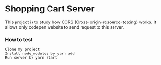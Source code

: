 # Shopping Cart Server

This project is to study how CORS (Cross-origin-resource-testing) works. It allows only codepen website to send request to this server.

### How to test

```
Clone my project
Install node_modules by yarn add
Run server by yarn start
```
